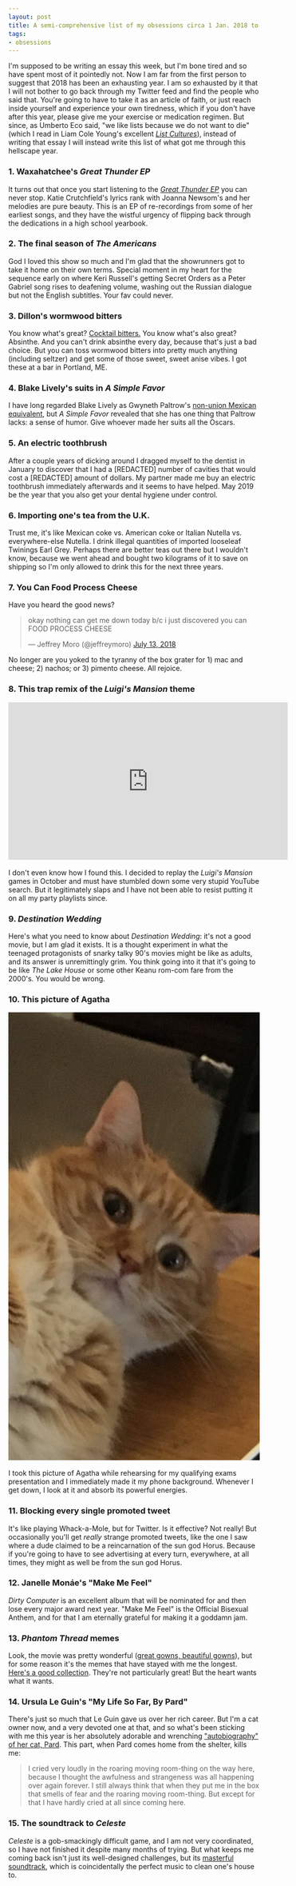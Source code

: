 ```yaml
---
layout: post
title: A semi-comprehensive list of my obsessions circa 1 Jan. 2018 to 20 Dec. 2018
tags:
- obsessions
---
```


I'm supposed to be writing an essay this week, but I'm bone tired and so have spent most of it pointedly not. Now I am far from the first person to suggest that 2018 has been an exhausting year. I am so exhausted by it that I will not bother to go back through my Twitter feed and find the people who said that. You're going to have to take it as an article of faith, or just reach inside yourself and experience your own tiredness, which if you don't have after this year, please give me your exercise or medication regimen. But since, as Umberto Eco said, "we like lists because we do not want to die" (which I read in Liam Cole Young's excellent [*List Cultures*](https://www.aup.nl/en/book/9789462981102/list-cultures)), instead of writing that essay I will instead write this list of what got me through this hellscape year.

### 1. Waxahatchee's *Great Thunder EP*

It turns out that once you start listening to the [*Great Thunder EP*](https://www.mergerecords.com/great-thunder) you can never stop. Katie Crutchfield's lyrics rank with Joanna Newsom's and her melodies are pure beauty. This is an EP of re-recordings from some of her earliest songs, and they have the wistful urgency of flipping back through the dedications in a high school yearbook.

### 2. The final season of *The Americans*

God I loved this show so much and I'm glad that the showrunners got to take it home on their own terms. Special moment in my heart for the sequence early on where Keri Russell's getting Secret Orders as a Peter Gabriel song rises to deafening volume, washing out the Russian dialogue but not the English subtitles. Your fav could never.

### 3. Dillon's wormwood bitters

You know what's great? [Cocktail bitters.](http://dillons.ca/wormwood-bitters) You know what's also great? Absinthe. And you can't drink absinthe every day, because that's just a bad choice. But you can toss wormwood bitters into pretty much anything (including seltzer) and get some of those sweet, sweet anise vibes. I got these at a bar in Portland, ME.

### 4. Blake Lively's suits in *A Simple Favor*

I have long regarded Blake Lively as Gwyneth Paltrow's [non-union Mexican equivalent](https://www.youtube.com/watch?v=uWxcnl8PL_o), but *A Simple Favor* revealed that she has one thing that Paltrow lacks: a sense of humor. Give whoever made her suits all the Oscars.

### 5. An electric toothbrush

After a couple years of dicking around I dragged myself to the dentist in January to discover that I had a [REDACTED] number of cavities that would cost a [REDACTED] amount of dollars. My partner made me buy an electric toothbrush immediately afterwards and it seems to have helped. May 2019  be the year that you also get your dental hygiene under control.

### 6. Importing one's tea from the U.K.

Trust me, it's like Mexican coke vs. American coke or Italian Nutella vs. everywhere-else Nutella. I drink illegal quantities of imported looseleaf Twinings Earl Grey. Perhaps there are better teas out there but I wouldn't know, because we went ahead and bought two kilograms of it to save on shipping so I'm only allowed to drink this for the next three years.

### 7. You Can Food Process Cheese

Have you heard the good news?

<blockquote class="twitter-tweet" data-lang="en"><p lang="en" dir="ltr">okay nothing can get me down today b/c i just discovered you can FOOD PROCESS CHEESE</p>&mdash; Jeffrey Moro (@jeffreymoro) <a href="https://twitter.com/jeffreymoro/status/1017864170472132608?ref_src=twsrc%5Etfw">July 13, 2018</a></blockquote>
<script async src="https://platform.twitter.com/widgets.js" charset="utf-8"></script>

No longer are you yoked to the tyranny of the box grater for 1) mac and cheese; 2) nachos; or 3) pimento cheese. All rejoice.

### 8. This trap remix of the *Luigi's Mansion* theme

<iframe width="560" height="315" src="https://www.youtube.com/embed/79_fFcYWqhw" frameborder="0" allow="accelerometer; autoplay; encrypted-media; gyroscope; picture-in-picture" allowfullscreen></iframe>

I don't even know how I found this. I decided to replay the *Luigi's Mansion* games in October and must have stumbled down some very stupid YouTube search. But it legitimately slaps and I have not been able to resist putting it on all my party playlists since.

### 9. *Destination Wedding*

Here's what you need to know about *Destination Wedding*: it's not a good movie, but I am glad it exists. It is a thought experiment in what the teenaged protagonists of snarky talky 90's movies might be like as adults, and its answer is unremittingly grim. You think going into it that it's going to be like *The Lake House* or some other Keanu rom-com fare from the 2000's. You would be wrong.

### 10. This picture of Agatha

![my cat looking absurd](/assets/img/agatha-silly.jpg)

I took this picture of Agatha while rehearsing for my qualifying exams presentation and I immediately made it my phone background. Whenever I get down, I look at it and absorb its powerful energies.

### 11. Blocking every single promoted tweet

It's like playing Whack-a-Mole, but for Twitter. Is it effective? Not really! But occasionally you'll get *really* strange promoted tweets, like the one I saw where a dude claimed to be a reincarnation of the sun god Horus. Because if you're going to have to see advertising at every turn, everywhere, at all times, they might as well be from the sun god Horus.

### 12. Janelle Monáe's "Make Me Feel"

*Dirty Computer* is an excellent album that will be nominated for and then lose every major award next year. "Make Me Feel" is the Official Bisexual Anthem, and for that I am eternally grateful for making it a goddamn jam.

### 13. *Phantom Thread* memes

Look, the movie was pretty wonderful ([great gowns, beautiful gowns](https://www.vulture.com/2018/08/remember-that-time-aretha-franklin-shaded-taylor-swift.html)), but for some reason it's the memes that have stayed with me the longest. [Here's a good collection](https://mashable.com/2018/02/18/phantom-thread-memes/#oYvSC4s_CaqS). They're not particularly great! But the heart wants what it wants.  

### 14. Ursula Le Guin's "My Life So Far, By Pard"

There's just so much that Le Guin gave us over her rich career. But I'm a cat owner now, and a very devoted one at that, and so what's been sticking with me this year is her absolutely adorable and wrenching ["autobiography" of her cat, Pard](https://bookviewcafe.com/blog/2016/05/02/my-life-so-far-by-pard-i/). This part, when Pard comes home from the shelter, kills me:

> I cried very loudly in the roaring moving room-thing on the way here, because I thought the awfulness and strangeness was all happening over again forever. I still always think that when they put me in the box that smells of fear and the roaring moving room-thing. But except for that I have hardly cried at all since coming here.

### 15. The soundtrack to *Celeste*

*Celeste* is a gob-smackingly difficult game, and I am not very coordinated, so I have not finished it despite many months of trying. But what keeps me coming back isn't just its well-designed challenges, but its [masterful soundtrack](https://radicaldreamland.bandcamp.com/album/celeste-original-soundtrack), which is coincidentally the perfect music to clean one's house to.
